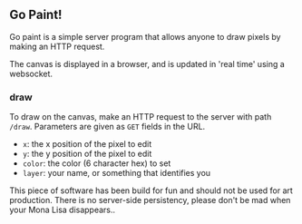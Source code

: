## Go Paint!

Go paint is a simple server program that allows anyone to draw pixels by making an HTTP request.

The canvas is displayed in a browser, and is updated in 'real time' using a websocket.

### draw
To draw on the canvas, make an HTTP request to the server with path `/draw`.
Parameters are given as `GET` fields in the URL.
 - `x`: the x position of the pixel to edit
 - `y`: the y position of the pixel to edit
 - `color`: the color (6 character hex) to set
 - `layer`: your name, or something that identifies you

This piece of software has been build for fun and should not be used for art production.
There is no server-side persistency, please don't be mad when your Mona Lisa disappears..